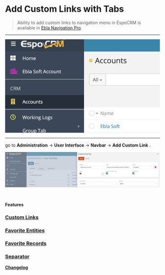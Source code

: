 # Add Custom Links with Tabs <a href="https://www.eblasoft.com.tr/espocrm-extension-page/espocrm-navigation-pro" target="_blank" id="ext-version" data-id="6368dc68d112fabca"></a>

>Ability to add custom links to navigation menu in EspoCRM is available
in [Ebla Navigation Pro](https://www.eblasoft.com.tr/espocrm-extension-page/espocrm-navigation-pro).

---

![custom-link](../../_static/images/extensions/nav-pro/custom-link.png)

---

go to **Administration** -> **User Interface** -> **Navbar** -> **Add Custom Link** .

![custom link op](../../_static/images/extensions/nav-pro/custom-link-op.png)

<br>

**Features**

### [Custom Links](custom-links-with-tabs.md)

### [Favorite Entities](favorite-entities.md)

### [Favorite Records](favorite-records.md)

### [Separator](separator.md)

**<font color=gray> [Changelog](changelog.md) </font>**